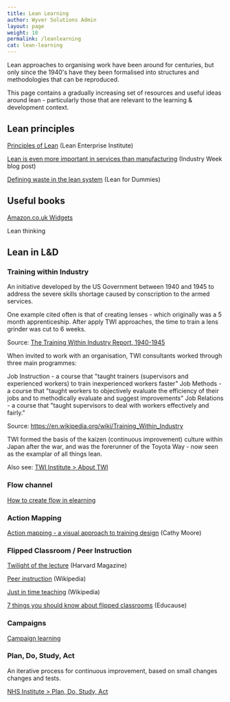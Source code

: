 ```yaml
---
title: Lean Learning
author: Wyver Solutions Admin
layout: page
weight: 10
permalink: /leanlearning
cat: lean-learning
---
```


Lean approaches to organising work have been around for centuries, but only since the 1940's have they been formalised into structures and methodologies that can be reproduced.

This page contains a gradually increasing set of resources and useful ideas around lean - particularly those that are relevant to the learning &amp; development context.

## Lean principles

<a href="http://www.lean.org/WhatsLean/Principles.cfm" target="_blank">Principles of Lean</a> (Lean Enterprise Institute)

<a href="http://www.industryweek.com/blog/lean-even-more-important-services-manufacturing"  target="_blank">Lean is even more important in services than manufacturing</a> (Industry Week blog post)

<a href="http://www.dummies.com/how-to/content/defining-waste-in-the-lean-system.html" target="_blank">Defining waste in the lean system</a> (Lean for Dummies)

## Useful books

<SCRIPT charset="utf-8" type="text/javascript" src="http://ws-eu.amazon-adsystem.com/widgets/q?rt=tf_mfw&ServiceVersion=20070822&MarketPlace=GB&ID=V20070822%2FGB%2Fwyvsolltd-21%2F8001%2F12e883b4-0f68-4423-8d73-5a0cf5141df9"> </SCRIPT> <NOSCRIPT><A rel="nofollow" HREF="http://ws-eu.amazon-adsystem.com/widgets/q?rt=tf_mfw&ServiceVersion=20070822&MarketPlace=GB&ID=V20070822%2FGB%2Fwyvsolltd-21%2F8001%2F12e883b4-0f68-4423-8d73-5a0cf5141df9&Operation=NoScript">Amazon.co.uk Widgets</A></NOSCRIPT>

Lean thinking

## Lean in L&amp;D

### Training within Industry

An initiative developed by the US Government between 1940 and 1945 to address the severe skills shortage caused by conscription to the armed services.

One example cited often is that of creating lenses - which originally was a 5 month apprenticeship. After apply TWI approaches, the time to train a lens grinder was cut to 6 weeks.

Source: <a href="http://adh.sagepub.com/content/3/2/127.extract" target="_blank">The Training Within Industry Report, 1940-1945</a>

When invited to work with an organisation, TWI consultants worked through three main programmes:

Job Instruction - a course that "taught trainers (supervisors and experienced workers) to train inexperienced workers faster"
Job Methods - a course that "taught workers to objectively evaluate the efficiency of their jobs and to methodically evaluate and suggest improvements"
Job Relations - a course that "taught supervisors to deal with workers effectively and fairly."

Source: <a href="https://en.wikipedia.org/wiki/Training_Within_Industry" target="_blank">https://en.wikipedia.org/wiki/Training_Within_Industry</a>

TWI formed the basis of the kaizen (continuous improvement) culture within Japan after the war, and was the forerunner of the Toyota Way - now seen as the examplar of all things lean.

Also see: <a href="http://twi-institute.com/training-within-industry/about-twi/" target="_blank">TWI Institute > About TWI</a>

### Flow channel

<a href="https://elearningindustry.com/flow-in-elearning-create-flow-elearning-course" target="_blank">How to create flow in elearning</a>

### Action Mapping

<a href="http://blog.cathy-moore.com/action-mapping-a-visual-approach-to-training-design/" target="_blank">Action mapping - a visual approach to training design</a> (Cathy Moore)

### Flipped Classroom / Peer Instruction

<a href="http://harvardmagazine.com/2012/03/twilight-of-the-lecture" target="_blank">Twilight of the lecture</a> (Harvard Magazine)

<a href="https://en.wikipedia.org/wiki/Peer_instruction" target="_blank">Peer instruction</a> (Wikipedia)

<a href="https://en.wikipedia.org/wiki/Just_in_Time_Teaching" target="_blank">Just in time teaching</a> (Wikipedia)

<a href="https://net.educause.edu/ir/library/pdf/eli7081.pdf" target="_blank">7 things you should know about flipped classrooms</a> (Educause)

### Campaigns

<a href="http://campaignlearning.com/" target="_blank">Campaign learning</a>

### Plan, Do, Study, Act

An iterative process for continuous improvement, based on small changes changes and tests.

<a href="http://www.institute.nhs.uk/quality_and_service_improvement_tools/quality_and_service_improvement_tools/plan_do_study_act.html" target="_blank">NHS Institute > Plan, Do, Study, Act</a>



